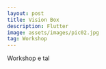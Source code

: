 ```yaml
---
layout: post
title: Vision Box
description: Flutter
image: assets/images/pic02.jpg
tag: Workshop
---
```


Workshop e tal